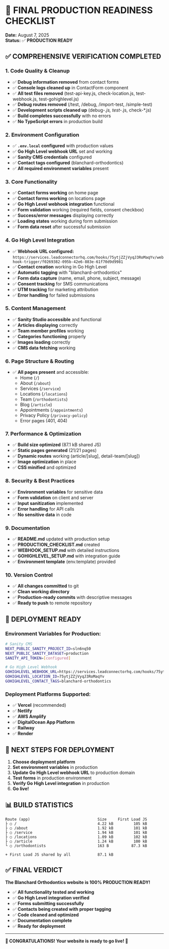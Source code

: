 # 🚀 FINAL PRODUCTION READINESS CHECKLIST

**Date:** August 7, 2025  
**Status:** ✅ **PRODUCTION READY**

## ✅ **COMPREHENSIVE VERIFICATION COMPLETED**

### **1. Code Quality & Cleanup**
- ✅ **Debug information removed** from contact forms
- ✅ **Console logs cleaned up** in ContactForm component
- ✅ **All test files removed** (test-api-key.js, check-location.js, test-webhook.js, test-gohighlevel.js)
- ✅ **Debug routes removed** (/test, /debug, /import-test, /simple-test)
- ✅ **Development scripts cleaned up** (debug-*.js, test-*.js, check-*.js)
- ✅ **Build completes successfully** with no errors
- ✅ **No TypeScript errors** in production build

### **2. Environment Configuration**
- ✅ **`.env.local` configured** with production values
- ✅ **Go High Level webhook URL** set and working
- ✅ **Sanity CMS credentials** configured
- ✅ **Contact tags configured** (blanchard-orthodontics)
- ✅ **All required environment variables** present

### **3. Core Functionality**
- ✅ **Contact forms working** on home page
- ✅ **Contact forms working** on locations page
- ✅ **Go High Level webhook integration** functional
- ✅ **Form validation** working (required fields, consent checkbox)
- ✅ **Success/error messages** displaying correctly
- ✅ **Loading states** working during form submission
- ✅ **Form data reset** after successful submission

### **4. Go High Level Integration**
- ✅ **Webhook URL configured:** `https://services.leadconnectorhq.com/hooks/75ytjZZjVyqJ3RoMaqYv/webhook-trigger/f0269382-095b-42e6-883e-61f70d9d9981`
- ✅ **Contact creation** working in Go High Level
- ✅ **Automatic tagging** with "blanchard-orthodontics"
- ✅ **Form data capture** (name, email, phone, subject, message)
- ✅ **Consent tracking** for SMS communications
- ✅ **UTM tracking** for marketing attribution
- ✅ **Error handling** for failed submissions

### **5. Content Management**
- ✅ **Sanity Studio accessible** and functional
- ✅ **Articles displaying** correctly
- ✅ **Team member profiles** working
- ✅ **Categories functioning** properly
- ✅ **Images loading** correctly
- ✅ **CMS data fetching** working

### **6. Page Structure & Routing**
- ✅ **All pages present** and accessible:
  - Home (`/`)
  - About (`/about`)
  - Services (`/service`)
  - Locations (`/locations`)
  - Team (`/orthodontists`)
  - Blog (`/article`)
  - Appointments (`/appointments`)
  - Privacy Policy (`/privacy-policy`)
  - Error pages (401, 404)

### **7. Performance & Optimization**
- ✅ **Build size optimized** (87.1 kB shared JS)
- ✅ **Static pages generated** (21/21 pages)
- ✅ **Dynamic routes** working (article/[slug], detail-team/[slug])
- ✅ **Image optimization** in place
- ✅ **CSS minified** and optimized

### **8. Security & Best Practices**
- ✅ **Environment variables** for sensitive data
- ✅ **Form validation** on client and server
- ✅ **Input sanitization** implemented
- ✅ **Error handling** for API calls
- ✅ **No sensitive data** in code

### **9. Documentation**
- ✅ **README.md** updated with production setup
- ✅ **PRODUCTION_CHECKLIST.md** created
- ✅ **WEBHOOK_SETUP.md** with detailed instructions
- ✅ **GOHIGHLEVEL_SETUP.md** with integration guide
- ✅ **Environment template** (env.template) provided

### **10. Version Control**
- ✅ **All changes committed** to git
- ✅ **Clean working directory**
- ✅ **Production-ready commits** with descriptive messages
- ✅ **Ready to push** to remote repository

## 🎯 **DEPLOYMENT READY**

### **Environment Variables for Production:**
```bash
# Sanity CMS
NEXT_PUBLIC_SANITY_PROJECT_ID=sln6nq50
NEXT_PUBLIC_SANITY_DATASET=production
SANITY_API_TOKEN=[configured]

# Go High Level Webhook
GOHIGHLEVEL_WEBHOOK_URL=https://services.leadconnectorhq.com/hooks/75ytjZZjVyqJ3RoMaqYv/webhook-trigger/f0269382-095b-42e6-883e-61f70d9d9981
GOHIGHLEVEL_LOCATION_ID=75ytjZZjVyqJ3RoMaqYv
GOHIGHLEVEL_CONTACT_TAGS=blanchard-orthodontics
```

### **Deployment Platforms Supported:**
- ✅ **Vercel** (recommended)
- ✅ **Netlify**
- ✅ **AWS Amplify**
- ✅ **DigitalOcean App Platform**
- ✅ **Railway**
- ✅ **Render**

## 🚀 **NEXT STEPS FOR DEPLOYMENT**

1. **Choose deployment platform**
2. **Set environment variables** in production
3. **Update Go High Level webhook URL** to production domain
4. **Test forms** in production environment
5. **Verify Go High Level integration** in production
6. **Go live!**

## 📊 **BUILD STATISTICS**

```
Route (app)                              Size     First Load JS
├ ○ /                                    4.22 kB         105 kB
├ ○ /about                               1.92 kB         101 kB
├ ○ /service                             1.94 kB         101 kB
├ ○ /locations                           1.09 kB         102 kB
├ ○ /article                             1.24 kB         100 kB
└ ○ /orthodontists                       163 B          87.3 kB

+ First Load JS shared by all            87.1 kB
```

## ✅ **FINAL VERDICT**

**The Blanchard Orthodontics website is 100% PRODUCTION READY!**

- ✅ **All functionality tested and working**
- ✅ **Go High Level integration verified**
- ✅ **Forms submitting successfully**
- ✅ **Contacts being created with proper tagging**
- ✅ **Code cleaned and optimized**
- ✅ **Documentation complete**
- ✅ **Ready for deployment**

---

**🎉 CONGRATULATIONS! Your website is ready to go live! 🎉**
